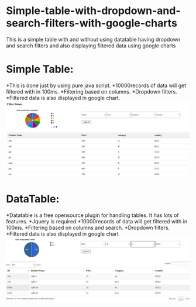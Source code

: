 # Simple-table-with-dropdown-and-search-filters-with-google-charts
This is a simple table with and without using datatable having dropdown and search filters and also displaying filtered data using google charts

# Simple Table: 
*This is done just by using pure java script.
*10000records of data will get filtered with in 100ms.
*Filtering based on columns.
*Dropdown filters.
*Filtered data is also displayed in google chart.
![Screenshot](https://github.com/nihalashetty/Simple-table-with-dropdown-and-search-filters-with-google-charts/blob/main/normal%20table.JPG)


# DataTable: 
*Datatable is a free opensource plugin for handling tables. It has lots of features.
*Jquery is required
*10000records of data will get filtered with in 100ms.
*Filtering based on columns and search.
*Dropdown filters.
*Filtered data is also displayed in google chart
![Screenshot](https://github.com/nihalashetty/Simple-table-with-dropdown-and-search-filters-with-google-charts/blob/main/datatables.JPG)
